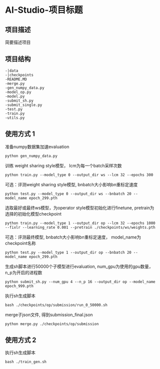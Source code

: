 # AI-Studio-项目标题

## 项目描述
简要描述项目

## 项目结构
```
-|data
-|checkpoints
-README.MD
-merge.py
-gen_numpy_data.py
-model_op.py
-model.py
-submit_sh.py
-submit_single.py
-test.py
-train.py
-utils.py
```

## 使用方式 1

准备numpy数据集加速evaluation
```
python gen_numpy_data.py
```

训练 weight sharing style模型， lcm为每一个batch采样次数
```
python train.py --model_type 0 --output_dir ws --lcm 32 --epochs 300
```

可选：评测weight sharing style模型, bnbatch大小影响bn重标定速度
```
python test.py --model_type 0 --output_dir ws --bnbatch 20 --model_name epoch_299.pth
```

选取最好或最终ws模型，为operator style模型初始化进行finetune, pretrain为选择的初始化模型checkpoint
```
python train.py --model_type 1 --output_dir op --lcm 32 --epochs 1000 --fixlr --learning_rate 0.001 --pretrain ./checkpoints/ws/weights.pth
```

可选：评测最终模型, bnbatch大小影响bn重标定速度， model_name为checkpoint名称

```
python test.py --model_type 1 --output_dir op --bnbatch 20 --model_name epoch_299.pth
```

生成sh脚本进行50000个子模型进行evaluation, num_gpu为使用的gpu数量，n_p为开启的进程数
```
python submit_sh.py --num_gpu 4 --n_p 16 --output_dir op --model_name epoch_999.pth
```

执行sh生成脚本
```
bash ./checkpoints/op/submission/run_0_50000.sh
```

merge子json文件, 得到submission_final.json
```
python merge.py ./checkpoints/op/submission
```

## 使用方式 2

执行sh生成脚本

```
bash ./train_gen.sh
```